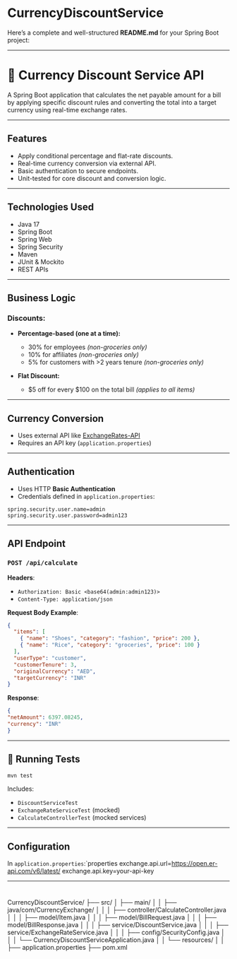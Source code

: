 # CurrencyDiscountService
Here’s a complete and well-structured **README.md** for your Spring Boot project:

---

# 🧾 Currency Discount Service API

A Spring Boot application that calculates the net payable amount for a bill by applying specific discount rules and converting the total into a target currency using real-time exchange rates.

---

## Features

- Apply conditional percentage and flat-rate discounts.
-  Real-time currency conversion via external API.
-  Basic authentication to secure endpoints.
-  Unit-tested for core discount and conversion logic.

---

## Technologies Used

- Java 17
- Spring Boot
- Spring Web
- Spring Security
- Maven
- JUnit & Mockito
- REST APIs

---

##  Business Logic

### Discounts:

- **Percentage-based (one at a time):**
  - 30% for employees *(non-groceries only)*
  - 10% for affiliates *(non-groceries only)*
  - 5% for customers with >2 years tenure *(non-groceries only)*

- **Flat Discount:**
  - $5 off for every $100 on the total bill *(applies to all items)*

---

## Currency Conversion

- Uses external API like [ExchangeRates-API](https://open.er-api.com/v6/latest/{base_currency})  
- Requires an API key (`application.properties`)

---

## Authentication

- Uses HTTP **Basic Authentication**
- Credentials defined in `application.properties`:

```properties
spring.security.user.name=admin
spring.security.user.password=admin123
```

---

## API Endpoint

### `POST /api/calculate`

**Headers**:
- `Authorization: Basic <base64(admin:admin123)>`
- `Content-Type: application/json`

**Request Body Example**:
```json
{
  "items": [
    { "name": "Shoes", "category": "fashion", "price": 200 },
    { "name": "Rice", "category": "groceries", "price": 100 }
  ],
  "userType": "customer",
  "customerTenure": 3,
  "originalCurrency": "AED",
  "targetCurrency": "INR"
}
```

**Response**:
```json
{
"netAmount": 6397.08245,
"currency": "INR"
}
```

---

## 🧪 Running Tests

```bash
mvn test
```

Includes:
- `DiscountServiceTest`
- `ExchangeRateServiceTest` (mocked)
- `CalculateControllerTest` (mocked services)

---

## Configuration

In `application.properties`:`properties
exchange.api.url=https://open.er-api.com/v6/latest/
exchange.api.key=your-api-key

---

#
CurrencyDiscountService/
├── src/
│   ├── main/
│   │   ├── java/com/CurrencyExchange/
│   │   │   ├── controller/CalculateController.java
│   │   │   ├── model/Item.java
│   │   │   ├── model/BillRequest.java
│   │   │   ├── model/BillResponse.java
│   │   │   ├── service/DiscountService.java
│   │   │   ├── service/ExchangeRateService.java
│   │   │   ├── config/SecurityConfig.java
│   │   │   └── CurrencyDiscountServiceApplication.java
│   │   └── resources/
│   │       ├── application.properties
├── pom.xml
